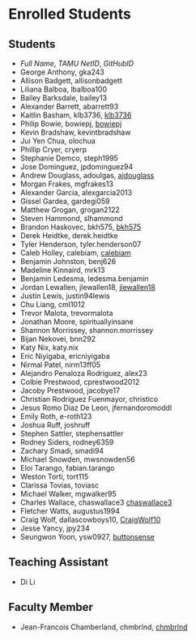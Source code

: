 # Enrolled Students


## Students

* _Full Name_, _TAMU NetID_, _GitHubID_
* George Anthony, gka243
* Allison Badgett, allisonbadgett
* Liliana Balboa, lbalboa100
* Bailey Barksdale, bailey13
* Alexander Barrett, abarrett93
* Kaitlin Basham, klb3736, [klb3736](https://github.com/klb3736/)
* Philip Bowie, bowiepj, [bowiepj](https://github.com/bowiepj/)
* Kevin Bradshaw, kevintbradshaw
* Jui Yen Chua, olochua
* Phillip Cryer, cryerp
* Stephanie Demco, steph1995
* Jose Dominguez, jpdominguez94
* Andrew Douglass, adoulgas, [ajdouglass](https://github.com/ajdouglass/)
* Morgan Frakes, mgfrakes13
* Alexander Garcia, alexgarcia2013
* Gissel Gardea, gardegi059
* Matthew Grogan, grogan2122
* Steven Hammond, slhammond
* Brandon Haskovec, bkh575, [bkh575](https://github.com/bkh575/)
* Derek Heidtke, derek.heidtke
* Tyler Henderson, tyler.henderson07
* Caleb Holley, calebiam, [calebiam](https://github.com/calebiam/)
* Benjamin Johnston, benj626
* Madeline Kinnaird, mrk13
* Benjamin Ledesma, ledesma.benjamin
* Jordan Lewallen, jlewallen18, [jlewallen18](https://github.com/jlewallen18/)
* Justin Lewis, justin94lewis
* Chu Liang, cml1012
* Trevor Malota, trevormalota
* Jonathan Moore, spirituallyinsane
* Shannon Morrissey, shannon.morrissey
* Bijan Nekovei, bnn292
* Katy Nix, katy.nix
* Eric Niyigaba, ericniyigaba
* Nirmal Patel, nirm13ff05
* Alejandro Penaloza Rodriguez, alex23
* Colbie Prestwood, cprestwood2012
* Jacoby Prestwood, jacobye17
* Christian Rodriguez Fuenmayor, christico
* Jesus Romo Diaz De Leon, jfernandoromoddl
* Emily Roth, e-roth123
* Joshua Ruff, joshruff
* Stephen Sattler, stephensattler
* Rodney Siders, rodney6359
* Zachary Smadi, smadi94
* Michael Snowden, mwsnowden56
* Eloi Tarango, fabian.tarango
* Weston Torti, tort115
* Clarissa Tovias, toviasc
* Michael Walker, mgwalker95
* Charles Wallace, chaswallace3 [chaswallace3](https://github.com/chaswallace3/)
* Fletcher Watts, augustus1994
* Craig Wolf, dallascowboys10, [CraigWolf10](https://github.com/CraigWolf10)
* Jesse Yancy, jpy234
* Seungwon Yoon, ysw0927, [buttonsense](https://github.com/buttonsense/)


## Teaching Assistant

* Di Li


## Faculty Member

* Jean-Francois Chamberland, chmbrlnd, [chmbrlnd](https://chmbrlnd.github.io/)

